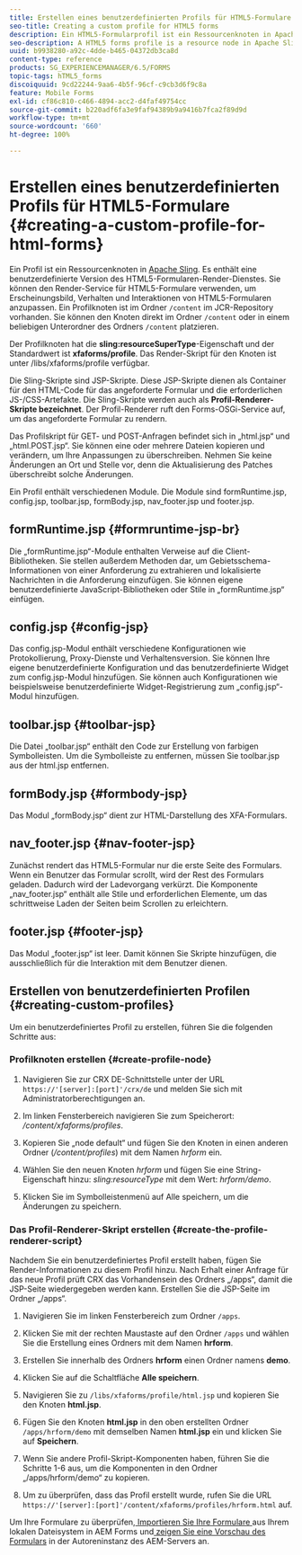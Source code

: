```yaml
---
title: Erstellen eines benutzerdefinierten Profils für HTML5-Formulare
seo-title: Creating a custom profile for HTML5 forms
description: Ein HTML5-Formularprofil ist ein Ressourcenknoten in Apache Sling. Es enthält eine benutzerdefinierte Version von HTML5-Formularen-Render-Diensten.
seo-description: A HTML5 forms profile is a resource node in Apache Sling. It represents a customized version of HTML5 forms Render service.
uuid: b9938280-a92c-4dde-b465-04372db3ca8d
content-type: reference
products: SG_EXPERIENCEMANAGER/6.5/FORMS
topic-tags: hTML5_forms
discoiquuid: 9cd22244-9aa6-4b5f-96cf-c9cb3d6f9c8a
feature: Mobile Forms
exl-id: cf86c810-c466-4894-acc2-d4faf49754cc
source-git-commit: b220adf6fa3e9faf94389b9a9416b7fca2f89d9d
workflow-type: tm+mt
source-wordcount: '660'
ht-degree: 100%

---
```


# Erstellen eines benutzerdefinierten Profils für HTML5-Formulare {#creating-a-custom-profile-for-html-forms}

Ein Profil ist ein Ressourcenknoten in [Apache Sling](https://sling.apache.org/). Es enthält eine benutzerdefinierte Version des HTML5-Formularen-Render-Dienstes. Sie können den Render-Service für HTML5-Formulare verwenden, um Erscheinungsbild, Verhalten und Interaktionen von HTML5-Formularen anzupassen. Ein Profilknoten ist im Ordner `/content` im JCR-Repository vorhanden. Sie können den Knoten direkt im Ordner `/content` oder in einem beliebigen Unterordner des Ordners `/content` platzieren.

Der Profilknoten hat die **sling:resourceSuperType**-Eigenschaft und der Standardwert ist **xfaforms/profile**. Das Render-Skript für den Knoten ist unter /libs/xfaforms/profile verfügbar.

Die Sling-Skripte sind JSP-Skripte. Diese JSP-Skripte dienen als Container für den HTML-Code für das angeforderte Formular und die erforderlichen JS-/CSS-Artefakte. Die Sling-Skripte werden auch als **Profil-Renderer-Skripte bezeichnet**. Der Profil-Renderer ruft den Forms-OSGi-Service auf, um das angeforderte Formular zu rendern.

Das Profilskript für GET- und POST-Anfragen befindet sich in „html.jsp“ und „html.POST.jsp“. Sie können eine oder mehrere Dateien kopieren und verändern, um Ihre Anpassungen zu überschreiben. Nehmen Sie keine Änderungen an Ort und Stelle vor, denn die Aktualisierung des Patches überschreibt solche Änderungen.

Ein Profil enthält verschiedenen Module. Die Module sind formRuntime.jsp, config.jsp, toolbar.jsp, formBody.jsp, nav_footer.jsp und footer.jsp.

## formRuntime.jsp {#formruntime-jsp-br}

Die „formRuntime.jsp“-Module enthalten Verweise auf die Client-Bibliotheken. Sie stellen außerdem Methoden dar, um Gebietsschema-Informationen von einer Anforderung zu extrahieren und lokalisierte Nachrichten in die Anforderung einzufügen. Sie können eigene benutzerdefinierte JavaScript-Bibliotheken oder Stile in „formRuntime.jsp“ einfügen.

## config.jsp {#config-jsp}

Das config.jsp-Modul enthält verschiedene Konfigurationen wie Protokollierung, Proxy-Dienste und Verhaltensversion. Sie können Ihre eigene benutzerdefinierte Konfiguration und das benutzerdefinierte Widget zum config.jsp-Modul hinzufügen. Sie können auch Konfigurationen wie beispielsweise benutzerdefinierte Widget-Registrierung zum „config.jsp“-Modul hinzufügen.

## toolbar.jsp {#toolbar-jsp}

Die Datei „toolbar.jsp“ enthält den Code zur Erstellung von farbigen Symbolleisten. Um die Symbolleiste zu entfernen, müssen Sie toolbar.jsp aus der html.jsp entfernen.

## formBody.jsp {#formbody-jsp}

Das Modul „formBody.jsp“ dient zur HTML-Darstellung des XFA-Formulars.

## nav_footer.jsp {#nav-footer-jsp}

Zunächst rendert das HTML5-Formular nur die erste Seite des Formulars. Wenn ein Benutzer das Formular scrollt, wird der Rest des Formulars geladen. Dadurch wird der Ladevorgang verkürzt. Die Komponente „nav_footer.jsp“ enthält alle Stile und erforderlichen Elemente, um das schrittweise Laden der Seiten beim Scrollen zu erleichtern.

## footer.jsp {#footer-jsp}

Das Modul „footer.jsp“ ist leer. Damit können Sie Skripte hinzufügen, die ausschließlich für die Interaktion mit dem Benutzer dienen.

## Erstellen von benutzerdefinierten Profilen {#creating-custom-profiles}

Um ein benutzerdefiniertes Profil zu erstellen, führen Sie die folgenden Schritte aus:

### Profilknoten erstellen {#create-profile-node}

1. Navigieren Sie zur CRX DE-Schnittstelle unter der URL `https://'[server]:[port]'/crx/de` und melden Sie sich mit Administratorberechtigungen an.

1. Im linken Fensterbereich navigieren Sie zum Speicherort: */content/xfaforms/profiles*.

1. Kopieren Sie „node default“ und fügen Sie den Knoten in einen anderen Ordner (*/content/profiles*) mit dem Namen *hrform* ein.

1. Wählen Sie den neuen Knoten *hrform* und fügen Sie eine String-Eigenschaft hinzu: *sling:resourceType* mit dem Wert: *hrform/demo*.

1. Klicken Sie im Symbolleistenmenü auf Alle speichern, um die Änderungen zu speichern.

### Das Profil-Renderer-Skript erstellen {#create-the-profile-renderer-script}

Nachdem Sie ein benutzerdefiniertes Profil erstellt haben, fügen Sie Render-Informationen zu diesem Profil hinzu. Nach Erhalt einer Anfrage für das neue Profil prüft CRX das Vorhandensein des Ordners „/apps“, damit die JSP-Seite wiedergegeben werden kann. Erstellen Sie die JSP-Seite im Ordner „/apps“.

1. Navigieren Sie im linken Fensterbereich zum Ordner `/apps`.
1. Klicken Sie mit der rechten Maustaste auf den Ordner `/apps` und wählen Sie die Erstellung eines Ordners mit dem Namen **hrform**.
1. Erstellen Sie innerhalb des Ordners **hrform** einen Ordner namens **demo**.
1. Klicken Sie auf die Schaltfläche **Alle speichern**.
1. Navigieren Sie zu `/libs/xfaforms/profile/html.jsp` und kopieren Sie den Knoten **html.jsp**.
1. Fügen Sie den Knoten **html.jsp** in den oben erstellten Ordner `/apps/hrform/demo` mit demselben Namen **html.jsp** ein und klicken Sie auf **Speichern**.
1. Wenn Sie andere Profil-Skript-Komponenten haben, führen Sie die Schritte 1-6 aus, um die Komponenten in den Ordner „/apps/hrform/demo“ zu kopieren.

1. Um zu überprüfen, dass das Profil erstellt wurde, rufen Sie die URL `https://'[server]:[port]'/content/xfaforms/profiles/hrform.html` auf.

Um Ihre Formulare zu überprüfen,[ Importieren Sie Ihre Formulare ](/help/forms/using/get-xdp-pdf-documents-aem.md)aus Ihrem lokalen Dateisystem in AEM Forms und[ zeigen Sie eine Vorschau des Formulars](/help/forms/using/previewing-forms.md) in der Autoreninstanz des AEM-Servers an.
